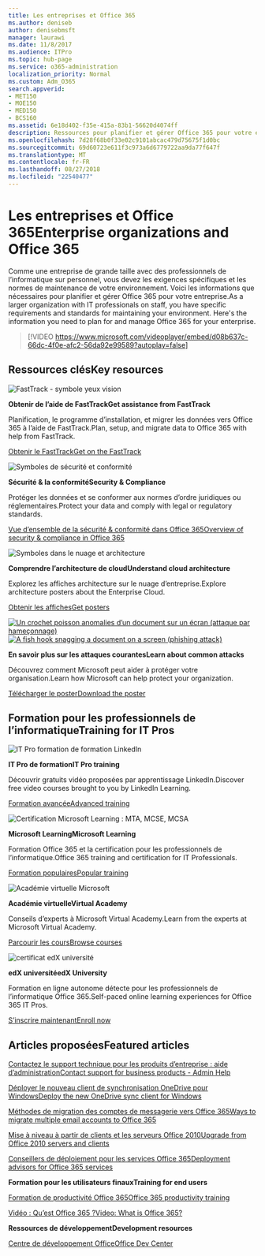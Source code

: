 ```yaml
---
title: Les entreprises et Office 365
ms.author: deniseb
author: denisebmsft
manager: laurawi
ms.date: 11/8/2017
ms.audience: ITPro
ms.topic: hub-page
ms.service: o365-administration
localization_priority: Normal
ms.custom: Adm_O365
search.appverid:
- MET150
- MOE150
- MED150
- BCS160
ms.assetid: 6e18d402-f35e-415a-83b1-56620d4074ff
description: Ressources pour planifier et gérer Office 365 pour votre entreprise.
ms.openlocfilehash: 7d28f68b0f33e02c9101abcac479d75675f1d0bc
ms.sourcegitcommit: 69d60723e611f3c973a6d6779722aa9da77f647f
ms.translationtype: MT
ms.contentlocale: fr-FR
ms.lasthandoff: 08/27/2018
ms.locfileid: "22540477"
---
```

# <a name="enterprise-organizations-and-office-365"></a><span data-ttu-id="3df5e-103">Les entreprises et Office 365</span><span class="sxs-lookup"><span data-stu-id="3df5e-103">Enterprise organizations and Office 365</span></span>

<span data-ttu-id="3df5e-p101">Comme une entreprise de grande taille avec des professionnels de l’informatique sur personnel, vous devez les exigences spécifiques et les normes de maintenance de votre environnement. Voici les informations que nécessaires pour planifier et gérer Office 365 pour votre entreprise.</span><span class="sxs-lookup"><span data-stu-id="3df5e-p101">As a larger organization with IT professionals on staff, you have specific requirements and standards for maintaining your environment. Here's the information you need to plan for and manage Office 365 for your enterprise.</span></span>
  

> [!VIDEO https://www.microsoft.com/videoplayer/embed/d08b637c-66dc-4f0e-afc2-56da92e99589?autoplay=false]
  
## <a name="key-resources"></a><span data-ttu-id="3df5e-106">Ressources clés</span><span class="sxs-lookup"><span data-stu-id="3df5e-106">Key resources</span></span>

![FastTrack - symbole yeux vision](media/263443cf-d8bd-460b-ac46-a08323551f3f.png)
  
 <span data-ttu-id="3df5e-108">**Obtenir de l’aide de FastTrack**</span><span class="sxs-lookup"><span data-stu-id="3df5e-108">**Get assistance from FastTrack**</span></span>
  
<span data-ttu-id="3df5e-109">Planification, le programme d’installation, et migrer les données vers Office 365 à l’aide de FastTrack.</span><span class="sxs-lookup"><span data-stu-id="3df5e-109">Plan, setup, and migrate data to Office 365 with help from FastTrack.</span></span>
  
[<span data-ttu-id="3df5e-110">Obtenir le FastTrack</span><span class="sxs-lookup"><span data-stu-id="3df5e-110">Get on the FastTrack</span></span>](https://go.microsoft.com/fwlink/?linkid=238431)
  
![Symboles de sécurité et conformité](media/f96c2cdf-d151-4f44-bb11-20bb7f366a21.png)
  
 <span data-ttu-id="3df5e-112">**Sécurité &amp; la conformité**</span><span class="sxs-lookup"><span data-stu-id="3df5e-112">**Security &amp; Compliance**</span></span>
  
<span data-ttu-id="3df5e-113">Protéger les données et se conformer aux normes d’ordre juridiques ou réglementaires.</span><span class="sxs-lookup"><span data-stu-id="3df5e-113">Protect your data and comply with legal or regulatory standards.</span></span>
  
[<span data-ttu-id="3df5e-114">Vue d’ensemble de la sécurité &amp; conformité dans Office 365</span><span class="sxs-lookup"><span data-stu-id="3df5e-114">Overview of security &amp; compliance in Office 365</span></span>](https://support.office.com/article/dcb83b2c-ac66-4ced-925d-50eb9698a0b2)
  
![Symboles dans le nuage et architecture](media/2850ac8d-4c99-4825-869e-83724c4ef54e.png)
  
 <span data-ttu-id="3df5e-116">**Comprendre l’architecture de cloud**</span><span class="sxs-lookup"><span data-stu-id="3df5e-116">**Understand cloud architecture**</span></span>
  
<span data-ttu-id="3df5e-117">Explorez les affiches architecture sur le nuage d’entreprise.</span><span class="sxs-lookup"><span data-stu-id="3df5e-117">Explore architecture posters about the Enterprise Cloud.</span></span>
  
[<span data-ttu-id="3df5e-118">Obtenir les affiches</span><span class="sxs-lookup"><span data-stu-id="3df5e-118">Get posters</span></span>](https://aka.ms/cloudarch)
  
<span data-ttu-id="3df5e-119">[![Un crochet poisson anomalies d’un document sur un écran (attaque par hameçonnage)](media/dc32a996-623a-400c-9b7a-ed1b89a56948.png)](https://aka.ms/commonattacks)</span><span class="sxs-lookup"><span data-stu-id="3df5e-119">[![A fish hook snagging a document on a screen (phishing attack)](media/dc32a996-623a-400c-9b7a-ed1b89a56948.png)](https://aka.ms/commonattacks)</span></span>
  
 <span data-ttu-id="3df5e-120">**En savoir plus sur les attaques courantes**</span><span class="sxs-lookup"><span data-stu-id="3df5e-120">**Learn about common attacks**</span></span>
  
<span data-ttu-id="3df5e-121">Découvrez comment Microsoft peut aider à protéger votre organisation.</span><span class="sxs-lookup"><span data-stu-id="3df5e-121">Learn how Microsoft can help protect your organization.</span></span>
  
[<span data-ttu-id="3df5e-122">Télécharger le poster</span><span class="sxs-lookup"><span data-stu-id="3df5e-122">Download the poster</span></span>](https://aka.ms/commonattacks)
  
## <a name="training-for-it-pros"></a><span data-ttu-id="3df5e-123">Formation pour les professionnels de l’informatique</span><span class="sxs-lookup"><span data-stu-id="3df5e-123">Training for IT Pros</span></span>

![IT Pro formation de formation LinkedIn](media/b951eac7-9d99-42b5-86a3-3058a6445077.png)
  
 <span data-ttu-id="3df5e-125">**IT Pro de formation**</span><span class="sxs-lookup"><span data-stu-id="3df5e-125">**IT Pro training**</span></span>
  
<span data-ttu-id="3df5e-126">Découvrir gratuits vidéo proposées par apprentissage LinkedIn.</span><span class="sxs-lookup"><span data-stu-id="3df5e-126">Discover free video courses brought to you by LinkedIn Learning.</span></span>
  
[<span data-ttu-id="3df5e-127">Formation avancée</span><span class="sxs-lookup"><span data-stu-id="3df5e-127">Advanced training</span></span>](https://support.office.com/article/68cc9b95-0bdc-491e-a81f-ee70b3ec63c5.aspx)
  
![Certification Microsoft Learning : MTA, MCSE, MCSA](media/8eab3b6a-5aff-423c-9c57-fd078fdebca8.png)
  
 <span data-ttu-id="3df5e-129">**Microsoft Learning**</span><span class="sxs-lookup"><span data-stu-id="3df5e-129">**Microsoft Learning**</span></span>
  
<span data-ttu-id="3df5e-130">Formation Office 365 et la certification pour les professionnels de l’informatique.</span><span class="sxs-lookup"><span data-stu-id="3df5e-130">Office 365 training and certification for IT Professionals.</span></span>
  
[<span data-ttu-id="3df5e-131">Formation populaires</span><span class="sxs-lookup"><span data-stu-id="3df5e-131">Popular training</span></span>](https://go.microsoft.com/fwlink/?linkid=826247)
  
![Académie virtuelle Microsoft](media/1bced083-acd6-4705-9f22-22009166a5d7.png)
  
 <span data-ttu-id="3df5e-133">**Académie virtuelle**</span><span class="sxs-lookup"><span data-stu-id="3df5e-133">**Virtual Academy**</span></span>
  
<span data-ttu-id="3df5e-134">Conseils d’experts à Microsoft Virtual Academy.</span><span class="sxs-lookup"><span data-stu-id="3df5e-134">Learn from the experts at Microsoft Virtual Academy.</span></span>
  
[<span data-ttu-id="3df5e-135">Parcourir les cours</span><span class="sxs-lookup"><span data-stu-id="3df5e-135">Browse courses</span></span>](https://go.microsoft.com/fwlink/?linkid=826248)
  
![certificat edX université](media/c52ff863-94fa-4d6e-b91f-f9057956a7b0.png)
  
 <span data-ttu-id="3df5e-137">**edX université**</span><span class="sxs-lookup"><span data-stu-id="3df5e-137">**edX University**</span></span>
  
<span data-ttu-id="3df5e-138">Formation en ligne autonome détecte pour les professionnels de l’informatique Office 365.</span><span class="sxs-lookup"><span data-stu-id="3df5e-138">Self-paced online learning experiences for Office 365 IT Pros.</span></span>
  
[<span data-ttu-id="3df5e-139">S’inscrire maintenant</span><span class="sxs-lookup"><span data-stu-id="3df5e-139">Enroll now</span></span>](https://go.microsoft.com/fwlink/?linkid=852994)
  
## <a name="featured-articles"></a><span data-ttu-id="3df5e-140">Articles proposées</span><span class="sxs-lookup"><span data-stu-id="3df5e-140">Featured articles</span></span>

[<span data-ttu-id="3df5e-141">Contactez le support technique pour les produits d’entreprise : aide d’administration</span><span class="sxs-lookup"><span data-stu-id="3df5e-141">Contact support for business products - Admin Help</span></span>](https://support.office.com/article/32a17ca7-6fa0-4870-8a8d-e25ba4ccfd4b)
  
[<span data-ttu-id="3df5e-142">Déployer le nouveau client de synchronisation OneDrive pour Windows</span><span class="sxs-lookup"><span data-stu-id="3df5e-142">Deploy the new OneDrive sync client for Windows</span></span>](https://support.office.com/article/3f3a511c-30c6-404a-98bf-76f95c519668)
  
[<span data-ttu-id="3df5e-143">Méthodes de migration des comptes de messagerie vers Office 365</span><span class="sxs-lookup"><span data-stu-id="3df5e-143">Ways to migrate multiple email accounts to Office 365</span></span>](https://support.office.com/article/0a4913fe-60fb-498f-9155-a86516418842)
  
[<span data-ttu-id="3df5e-144">Mise à niveau à partir de clients et les serveurs Office 2010</span><span class="sxs-lookup"><span data-stu-id="3df5e-144">Upgrade from Office 2010 servers and clients</span></span>](upgrade-from-office-2010-servers-and-products.md)
  
[<span data-ttu-id="3df5e-145">Conseillers de déploiement pour les services Office 365</span><span class="sxs-lookup"><span data-stu-id="3df5e-145">Deployment advisors for Office 365 services</span></span>](deployment-advisors-for-office-365.md)
  
 <span data-ttu-id="3df5e-146">**Formation pour les utilisateurs finaux**</span><span class="sxs-lookup"><span data-stu-id="3df5e-146">**Training for end users**</span></span>
  
[<span data-ttu-id="3df5e-147">Formation de productivité Office 365</span><span class="sxs-lookup"><span data-stu-id="3df5e-147">Office 365 productivity training</span></span>](https://support.office.com/article/af07cb6b-980d-4f33-8599-322582767408)
  
[<span data-ttu-id="3df5e-148">Vidéo : Qu’est Office 365 ?</span><span class="sxs-lookup"><span data-stu-id="3df5e-148">Video: What is Office 365?</span></span>](https://support.office.com/article/847caf12-2589-452c-8aca-1c009797678b)
  
 <span data-ttu-id="3df5e-149">**Ressources de développement**</span><span class="sxs-lookup"><span data-stu-id="3df5e-149">**Development resources**</span></span>
  
[<span data-ttu-id="3df5e-150">Centre de développement Office</span><span class="sxs-lookup"><span data-stu-id="3df5e-150">Office Dev Center</span></span>](https://go.microsoft.com/fwlink/?linkid=615418)
  

